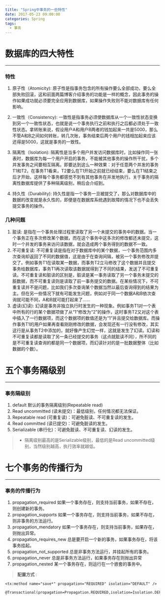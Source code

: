 ```yaml
---
title: "Spring中事务的一些特性"
date: 2017-05-23 09:00:00
categories: Spring
tags:
  - 事务
---
```

 
# 数据库的四大特性
----------------

### 特性

1. 原子性（Atomicity): 原子性是指事务包含的所有操作要么全部成功，要么全部失败回滚，这和前面两篇博客介绍事务的功能是一样的概念，因此事务的操作如果成功就必须要完全应用到数据库，如果操作失败则不能对数据库有任何影响。

2. 一致性（Consistency):
   一致性是指事务必须使数据库从一个一致性状态变换到另一个一致性状态，也就是说一个事务执行之前和执行之后都必须处于一致性状态。拿转账来说，假设用户A和用户B两者的钱加起来一共是5000，那么不管A和B之间如何转账，转几次账，事务结束后两个用户的钱相加起来应该还得是5000，这就是事务的一致性。

3. 隔离性（Isolation):
   隔离性是当多个用户并发访问数据库时，比如操作同一张表时，数据库为每一个用户开启的事务，不能被其他事务的操作所干扰，多个并发事务之间要相互隔离。即要达到这么一种效果：对于任意两个并发的事务T1和T2，在事务T1看来，T2要么在T1开始之前就已经结束，要么在T1结束之后才开始，这样每个事务都感觉不到有其他事务在并发地执行。关于事务的隔离性数据库提供了多种隔离级别，稍后会介绍到。

4. 持久性（Durability): 持久性是指一个事务一旦被提交了，那么对数据库中的数据的改变就是永久性的，即便是在数据库系统遇到故障的情况下也不会丢失提交事务的操作。

### 几种问题

1. 脏读: 是指在一个事务处理过程里读取了另一个未提交的事务中的数据。当一个事务正在多次修改某个数据，而在这个事务中这多次的修改都还未提交，这时一个并发的事务来访问该数据，就会造成两个事务得到的数据不一致。
2. 不可重复读:
   不可重复读是指在对于数据库中的某个数据，一个事务范围内多次查询却返回了不同的数据值，这是由于在查询间隔，被另一个事务修改并提交了。例如事务T1在读取某一数据，而事务T2立马修改了这个数据并且提交事务给数据库，事务T1再次读取该数据就得到了不同的结果，发送了不可重复读。不可重复读和脏读的区别是，脏读是某一事务读取了另一个事务未提交的脏数据，而不可重复读则是读取了前一事务提交的数据。在某些情况下，不可重复读并不是问题，比如我们多次查询某个数据当然以最后查询得到的结果为主。但在另一些情况下就有可能发生问题，例如对于同一个数据A和B依次查询就可能不同，A和B就可能打起来了……
3. 虚读(幻读):
   幻读是事务非独立执行时发生的一种现象。例如事务T1对一个表中所有的行的某个数据项做了从“1”修改为“2”的操作，这时事务T2又对这个表中插入了一行数据项，而这个数据项的数值还是为“1”并且提交给数据库。而操作事务T1的用户如果再查看刚刚修改的数据，会发现还有一行没有修改，其实这行是从事务T2中添加的，就好像产生幻觉一样，这就是发生了幻读。幻读和不可重复读都是读取了另一条已经提交的事务（这点就脏读不同），所不同的是不可重复读查询的都是同一个数据项，而幻读针对的是一批数据整体（比如数据的个数）。

# 五个事务隔级别
----------------

### 事务隔级别

1. default 默认的事务隔离级别(Repeatable read)
2. Read uncommitted (读未提交)：最低级别，任何情况都无法保证。
3. Repeatable read (可重复读)：可避免脏读、不可重复读的发生。
4. Read committed (读已提交)：可避免脏读的发生。
6. Serializable (串行化)：可避免脏读、不可重复读、幻读的发生。

> * 隔离级别最高的是Serializable级别，最低的是Read uncommitted级别，当然级别越高，执行效率就越低。


# 七个事务的传播行为
----------------

### 事务的传播行为

1. propagation_required 如果一个事务存在，则支持当前事务，如果不存在，则创建新的事务。
2. propagation_supports 如果一个事务存在，则支持当前事务，如果不存在，则非事务的方法运行。
3. propagation_mendatory 如果一个事务存在，则支持当前事务，如果存在，则抛出异常。
4. propagation_requires_new 总是要开启一个新的事务，如果事务存在，将该事务挂起。
5. propagation_not_supported 总是非事务方法运行，并挂起所有的事务。
6. propagation_never 总是非事务方法运行，如果事务存在则抛出异常
7. propagation_nested 某一个事务存在，则运行在一个嵌套的事务中。

> **配置方式** :

	<tx:method name="save*" propagation="REQUIRED" isolation="DEFAULT" />

	@Transactional(propagation=Propagation.REQUIRED,isolation=Isolation.DEFAULT)
